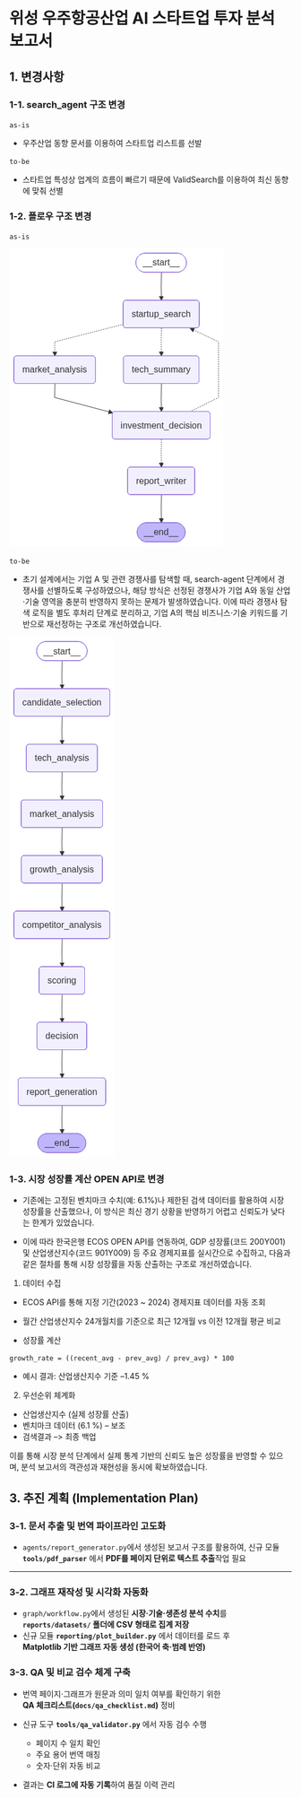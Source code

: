 
# 위성 우주항공산업 AI 스타트업 투자 분석 보고서 
## 1. 변경사항 
### 1-1. search_agent 구조 변경 
`as-is` 
- 우주산업 동향 문서를 이용하여 스타트업 리스트를 선발

`to-be`
- 스타트업 특성상 업계의 흐름이 빠르기 때문에 ValidSearch를 이용하여 최신 동향에 맞춰 선별

### 1-2. 플로우 구조 변경 
`as-is` 

![Architecture Diagram](./public/init_graph.png)


`to-be`
- 초기 설계에서는 기업 A 및 관련 경쟁사를 탐색할 때, search-agent 단계에서 경쟁사를 선별하도록 구성하였으나,
해당 방식은 선정된 경쟁사가 기업 A와 동일 산업·기술 영역을 충분히 반영하지 못하는 문제가 발생하였습니다.
이에 따라 경쟁사 탐색 로직을 별도 후처리 단계로 분리하고, 기업 A의 핵심 비즈니스·기술 키워드를 기반으로 재선정하는 구조로 개선하였습니다. 

![Agent Flow](./public/second_graph.png)
 

### 1-3. 시장 성장률 계산 OPEN API로 변경 
- 기존에는 고정된 벤치마크 수치(예: 6.1%)나 제한된 검색 데이터를 활용하여 시장 성장률을 산출했으나,
이 방식은 최신 경기 상황을 반영하기 어렵고 신뢰도가 낮다는 한계가 있었습니다.

- 이에 따라 한국은행 ECOS OPEN API를 연동하여,
GDP 성장률(코드 200Y001) 및 산업생산지수(코드 901Y009) 등 주요 경제지표를 실시간으로 수집하고,
다음과 같은 절차를 통해 시장 성장률을 자동 산출하는 구조로 개선하였습니다.

1. 데이터 수집

- ECOS API를 통해 지정 기간(2023 ~ 2024) 경제지표 데이터를 자동 조회

- 월간 산업생산지수 24개월치를 기준으로 최근 12개월 vs 이전 12개월 평균 비교

- 성장률 계산
```
growth_rate = ((recent_avg - prev_avg) / prev_avg) * 100
```
- 예시 결과: 산업생산지수 기준 –1.45 %

2. 우선순위 체계화
- 산업생산지수 (실제 성장률 산출)
- 벤치마크 데이터 (6.1 %) – 보조
- 검색결과 –> 최종 백업

이를 통해 시장 분석 단계에서 실제 통계 기반의 신뢰도 높은 성장률을 반영할 수 있으며,
분석 보고서의 객관성과 재현성을 동시에 확보하였습니다.

## 3. 추진 계획 (Implementation Plan)

### 3-1. 문서 추출 및 번역 파이프라인 고도화

- `agents/report_generator.py`에서 생성된 보고서 구조를 활용하여,  신규 모듈 **`tools/pdf_parser`** 에서 **PDF를 페이지 단위로 텍스트 추출**작업 필요

---

### 3-2. 그래프 재작성 및 시각화 자동화

- `graph/workflow.py`에서 생성된 **시장·기술·생존성 분석 수치**를 **`reports/datasets/` 폴더에 CSV 형태로 집계 저장**
- 신규 모듈 **`reporting/plot_builder.py`** 에서 데이터를 로드 후  
  **Matplotlib 기반 그래프 자동 생성 (한국어 축·범례 반영)**



### 3-3. QA 및 비교 검수 체계 구축

- 번역 페이지·그래프가 원문과 의미 일치 여부를 확인하기 위한  
  **QA 체크리스트(`docs/qa_checklist.md`)** 정비

- 신규 도구 **`tools/qa_validator.py`** 에서 자동 검수 수행  
  - 페이지 수 일치 확인  
  - 주요 용어 번역 매칭  
  - 숫자·단위 자동 비교

- 결과는 **CI 로그에 자동 기록**하여 품질 이력 관리  

